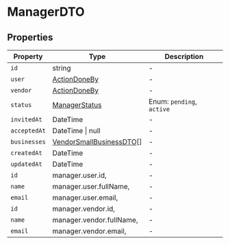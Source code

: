 # ManagerDTO

## Properties

| Property | Type | Description |
|----------|------|-------------|
| `id` | string | - |
| `user` | [ActionDoneBy](../interfaces/ActionDoneBy.md) | - |
| `vendor` | [ActionDoneBy](../interfaces/ActionDoneBy.md) | - |
| `status` | [ManagerStatus](../enums/ManagerStatus.md) | Enum: `pending`, `active` |
| `invitedAt` | DateTime | - |
| `acceptedAt` | DateTime \| null | - |
| `businesses` | [VendorSmallBusinessDTO](../dtos/VendorSmallBusinessDTO.md)[] | - |
| `createdAt` | DateTime | - |
| `updatedAt` | DateTime | - |
| `id` | manager.user.id, | - |
| `name` | manager.user.fullName, | - |
| `email` | manager.user.email, | - |
| `id` | manager.vendor.id, | - |
| `name` | manager.vendor.fullName, | - |
| `email` | manager.vendor.email, | - |
